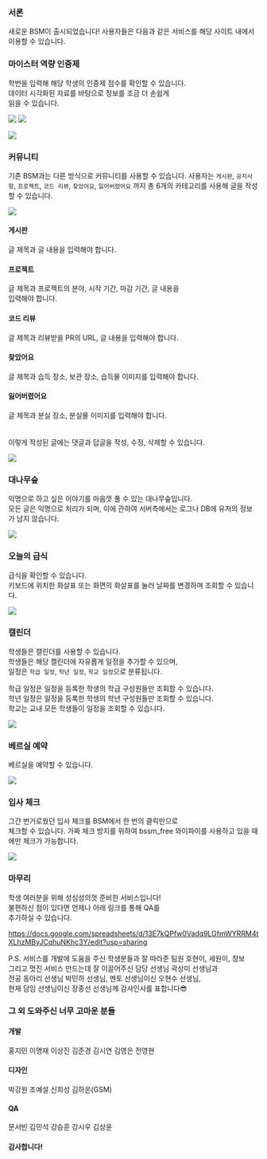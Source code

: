 ### 서론

새로운 BSM이 출시되었습니다!
사용자들은 다음과 같은 서비스를 해당 사이트 내에서 이용할 수 있습니다.

### 마이스터 역량 인증제

학번을 입력해 해당 학생의 인증제 점수를 확인할 수 있습니다.  
데이터 시각화된 자료를 바탕으로 정보를 조금 더 손쉽게  
읽을 수 있습니다.

![](https://bsm-bucket.s3.ap-northeast-2.amazonaws.com/25f9c64e-ccdf-4cd5-aa68-e5c672d3011e-%E1%84%89%E1%85%B3%E1%84%8F%E1%85%B3%E1%84%85%E1%85%B5%E1%86%AB%E1%84%89%E1%85%A3%E1%86%BA%202023-11-22%20%E1%84%8B%E1%85%A9%E1%84%92%E1%85%AE%201.24.49.png)
![](https://bsm-bucket.s3.ap-northeast-2.amazonaws.com/1857a536-9120-49bc-9450-eb648b0a22aa-%E1%84%89%E1%85%B3%E1%84%8F%E1%85%B3%E1%84%85%E1%85%B5%E1%86%AB%E1%84%89%E1%85%A3%E1%86%BA%202023-11-22%20%E1%84%8B%E1%85%A9%E1%84%92%E1%85%AE%201.25.00.png)

![](https://bsm-bucket.s3.ap-northeast-2.amazonaws.com/a06a5f78-dcba-4e35-8508-0cd27bf3c09b-%E1%84%89%E1%85%B3%E1%84%8F%E1%85%B3%E1%84%85%E1%85%B5%E1%86%AB%E1%84%89%E1%85%A3%E1%86%BA%202023-11-22%20%E1%84%8B%E1%85%A9%E1%84%92%E1%85%AE%201.25.08.png)

### 커뮤니티

기존 BSM과는 다른 방식으로 커뮤니티를 사용할 수 있습니다.
사용자는 `게시판`, `공지사항`, `프로젝트`, `코드 리뷰`, `찾았어요`, `잃어버렸어요` 까지 총 6개의 카테고리를 사용해 글을 작성할 수 있습니다.

![](https://bsm-bucket.s3.ap-northeast-2.amazonaws.com/4d51f081-7b3c-4f0b-8ee9-b6f079c3b1eb-%E1%84%89%E1%85%B3%E1%84%8F%E1%85%B3%E1%84%85%E1%85%B5%E1%86%AB%E1%84%89%E1%85%A3%E1%86%BA%202023-11-22%20%E1%84%8B%E1%85%A9%E1%84%92%E1%85%AE%201.28.44.png)

#### 게시판

글 제목과 글 내용을 입력해야 합니다.

#### 프로젝트

글 제목과 프로젝트의 분야, 시작 기간, 마감 기간, 글 내용을  
입력해야 합니다.

#### 코드 리뷰

글 제목과 리뷰받을 PR의 URL, 글 내용을 입력해야 합니다.

#### 찾았어요

글 제목과 습득 장소, 보관 장소, 습득물 이미지를 입력해야 합니다.

#### 잃어버렸어요

글 제목과 분실 장소, 분실물 이미지를 입력해야 합니다.  
 <br/> <br/>
이렇게 작성된 글에는 댓글과 답글을 작성, 수정, 삭제할 수 있습니다.

![](https://bsm-bucket.s3.ap-northeast-2.amazonaws.com/4b46b688-fc26-4467-8cd3-aae9c155e2cb-%E1%84%89%E1%85%B3%E1%84%8F%E1%85%B3%E1%84%85%E1%85%B5%E1%86%AB%E1%84%89%E1%85%A3%E1%86%BA%202023-11-22%20%E1%84%8B%E1%85%A9%E1%84%92%E1%85%AE%201.33.02.png)

### 대나무숲

익명으로 하고 싶은 이야기를 마음껏 풀 수 있는 대나무숲입니다.  
모든 글은 익명으로 처리가 되며, 이에 관하여 서버측에서는
로그나 DB에 유저의 정보가 남지 않습니다.

![](https://bsm-bucket.s3.ap-northeast-2.amazonaws.com/2613251f-3111-4fed-9b4a-3c38e46531a7-%E1%84%89%E1%85%B3%E1%84%8F%E1%85%B3%E1%84%85%E1%85%B5%E1%86%AB%E1%84%89%E1%85%A3%E1%86%BA%202023-11-22%20%E1%84%8B%E1%85%A9%E1%84%92%E1%85%AE%201.33.49.png)

### 오늘의 급식

급식을 확인할 수 있습니다.  
키보드에 위치한 화살표 또는 화면의 화살표를 눌러 날짜를
변경하며 조회할 수 있습니다.

![](https://bsm-bucket.s3.ap-northeast-2.amazonaws.com/e922c4bb-8bac-478a-93ac-aec75deb86da-%E1%84%89%E1%85%B3%E1%84%8F%E1%85%B3%E1%84%85%E1%85%B5%E1%86%AB%E1%84%89%E1%85%A3%E1%86%BA%202023-11-22%20%E1%84%8B%E1%85%A9%E1%84%92%E1%85%AE%201.36.00.png)

### 캘린더

학생들은 캘린더를 사용할 수 있습니다.  
학생들은 해당 캘린더에 자유롭게 일정을 추가할 수 있으며,  
일정은 `학급 일정`, `학년 일정`, `학교 일정`으로 분류됩니다.

학급 일정은 일정을 등록한 학생의 학급 구성원들만 조회할 수 있습니다.  
학년 일정은 일정을 등록한 학생의 학년 구성원들만 조회할 수 있습니다.  
학교는 교내 모든 학생들이 일정을 조회할 수 있습니다.

![](https://bsm-bucket.s3.ap-northeast-2.amazonaws.com/2063b8ca-172d-450a-9a1b-2cb46e6c39d2-%E1%84%89%E1%85%B3%E1%84%8F%E1%85%B3%E1%84%85%E1%85%B5%E1%86%AB%E1%84%89%E1%85%A3%E1%86%BA%202023-11-22%20%E1%84%8B%E1%85%A9%E1%84%92%E1%85%AE%201.36.58.png)

### 베르실 예약

베르실을 예약할 수 있습니다.

![](https://bsm-bucket.s3.ap-northeast-2.amazonaws.com/4c8cb608-4b1c-42bd-ac94-8ba942bc0991-%E1%84%89%E1%85%B3%E1%84%8F%E1%85%B3%E1%84%85%E1%85%B5%E1%86%AB%E1%84%89%E1%85%A3%E1%86%BA%202023-11-22%20%E1%84%8B%E1%85%A9%E1%84%92%E1%85%AE%201.38.56.png)

### 입사 체크

그간 번거로웠던 입사 체크를 BSM에서 한 번의 클릭만으로  
체크할 수 있습니다.
가짜 체크 방지를 위하여 bssm_free 와이파이를 사용하고 있을 때에만
체크가 가능합니다.

![](https://bsm-bucket.s3.ap-northeast-2.amazonaws.com/dfbc812b-6c38-4e5f-944e-fdc0b8757065-%E1%84%89%E1%85%B3%E1%84%8F%E1%85%B3%E1%84%85%E1%85%B5%E1%86%AB%E1%84%89%E1%85%A3%E1%86%BA%202023-11-22%20%E1%84%8B%E1%85%A9%E1%84%92%E1%85%AE%201.40.46.png)

### 마무리

학생 여러분을 위해 성심성의껏 준비한 서비스입니다!  
불편하신 점이 있다면 언제나 아래 링크를 통해 QA를  
추가하실 수 있습니다.

https://docs.google.com/spreadsheets/d/13E7kQPfw0Vadq9LGfmWYRRM4tXLhzMByJCqhuNKhc3Y/edit?usp=sharing

P.S. 서비스를 개발에 도움을 주신 학생분들과 잘 따라준 팀원 호현이, 세원이, 창보  
그리고 멋진 서비스 만드는데 잘 이끌어주신 담당 선생님 곽상미 선생님과  
전공 동아리 선생님 박민하 선생님, 멘토 선생님이신 오현수 선생님,  
 현재 담임 선생님이신 장종선 선생님께 감사인사를 표합니다😎

### 그 외 도와주신 너무 고마운 분들

#### 개발

홍지민
이명재
이상진
김준경
김시연
김영은
전영현

#### 디자인

박강원
조예설
신희성
김하온(GSM)

#### QA

문서빈
김민석
강승훈
강시우
김상윤

#### 감사합니다!
